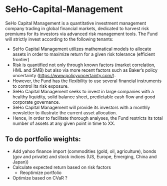# SeHo-Capital-Management


SeHo Capital Management is a quantitative investment management company trading in global financial markets, dedicated to harvest risk premiums for its investors via advanced risk management tools.
The Fund will strictly invest according to the following tenants:

-	SeHo Capital Management utilizes mathematical models to allocate assets in order to maximize return for a given risk tolerance (efficient frontier)
-	Risk is quantified not only through known factors (market correlation, HML and SMB) but also via more recent factors such as Baker’s policy uncertainty (https://www.policyuncertainty.com/).
-	However, the Fund has the flexibility to use several financial instruments to control its risk exposure. 
-	SeHo Capital Management seeks to invest in large companies with a healthy liquidity, solid balance sheet, predictable cash flow and good corporate governance.
-	SeHo Capital Management will provide its investors with a monthly newsletter to illustrate the current asset allocation. 
-	Hence, in order to facilitate thorough analyses, the Fund restricts its total number of assets at any given point in time to XX.


## To do portfolio weights:

- Add yahoo finance import (commodities (gold, oil, agriculture), bonds (gov and private) and stock indices (US, Europe, Emerging, China and Japan)) 
- Calculate expected return based on risk factors
    - Reoptimize portfolio
- Optimize based on CVaR ? 

